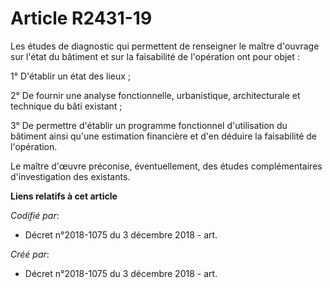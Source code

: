 # Article R2431-19

Les études de diagnostic qui permettent de renseigner le maître d'ouvrage sur l'état du bâtiment et sur la faisabilité de
l'opération ont pour objet :

1° D'établir un état des lieux ;

2° De fournir une analyse fonctionnelle, urbanistique, architecturale et technique du bâti existant ;

3° De permettre d'établir un programme fonctionnel d'utilisation du bâtiment ainsi qu'une estimation financière et d'en
déduire la faisabilité de l'opération.

Le maître d'œuvre préconise, éventuellement, des études complémentaires d'investigation des existants.

**Liens relatifs à cet article**

_Codifié par_:

  - Décret n°2018-1075 du 3 décembre 2018 - art.

_Créé par_:

  - Décret n°2018-1075 du 3 décembre 2018 - art.
